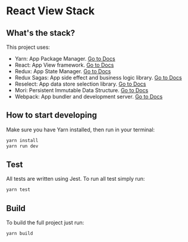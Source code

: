 # React View Stack

## What's the stack?
This project uses:

* Yarn: App Package Manager. [Go to Docs](https://yarnpkg.com/en/docs/getting-started)
* React: App View framework. [Go to Docs](https://facebook.github.io/react/docs/installation.html)
* Redux: App State Manager. [Go to Docs](https://github.com/reactjs/redux)
* Redux Sagas: App side effect and business logic library. [Go to Docs](https://github.com/redux-saga/redux-saga)
* Reselect: App data store selection library. [Go to Docs](https://github.com/reactjs/reselect)
* Mori: Persistent Immutable Data Structure. [Go to Docs](http://swannodette.github.io/mori/)
* Webpack: App bundler and development server. [Go to Docs](https://webpack.js.org/guides/)

## How to start developing
Make sure you have Yarn installed, then run in your terminal:
```bash
yarn install
yarn run dev
```

## Test
All tests are written using Jest. To run all test simply run:
```bash
yarn test
```

## Build
To build the full project just run:
```bash
yarn build
```